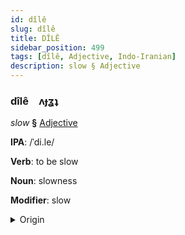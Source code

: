 ```yaml
---
id: dîlê
slug: dîlê
title: DÎLÊ
sidebar_position: 499
tags: [dîlê, Adjective, Indo-Iranian]
description: slow § Adjective
---
```


### dîlê&emsp;<span kind="abugida">ʌɟʓʇ</span>

*slow* **§** [Adjective](../../tags/Adjective)

**IPA**: /ˈdi.le/

**Verb**: to be slow

**Noun**: slowness

**Modifier**: slow

<details>
    <summary>Origin</summary>
    Hindi धीरे dhīre /d̪ʱiː.ɾeː/<br/>
    <em>Indo-Iranian Language Family</em>
</details>